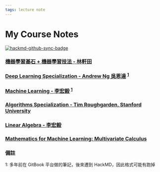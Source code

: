 ```yaml
---
tags: lecture note
---
```


# My Course Notes

[![hackmd-github-sync-badge](https://hackmd.io/beWRYyx8SSqgbzz2m9iSmw/badge)](https://hackmd.io/beWRYyx8SSqgbzz2m9iSmw)

### [機器學習基石 + 機器學習技法 - 林軒田](https://hackmd.io/@johnnyasd12/BJ9bqqevD)
### [Deep Learning Specialization - Andrew Ng 吳恩達](https://hackmd.io/@johnnyasd12/HyjsUh_Od) <sup>[1](#footnote_gitbook)</sup>
### [Machine Learning - 李宏毅](https://hackmd.io/@johnnyasd12/BkzF42Jt_) <sup>[1](#footnote_gitbook)</sup>
### [Algorithms Specialization - Tim Roughgarden, Stanford University](https://github.com/johnnyasd12/algorithms-stanford)
### [Linear Algebra - 李宏毅](https://hackmd.io/@johnnyasd12/r16uT-yLw)
### [Mathematics for Machine Learning: Multivariate Calculus](https://hackmd.io/@johnnyasd12/rkbhRKq8r)



### 備註

<a name="footnote_gitbook">1</a>: 多年前在 GitBook 平台做的筆記，後來遷到 HackMD，因此格式可能有跑掉






